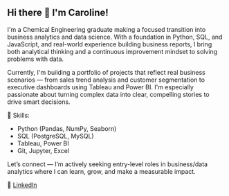 ## Hi there 👋 I'm Caroline!

I'm a Chemical Engineering graduate making a focused transition into business analytics and data science. With a foundation in Python, SQL, and JavaScript, and real-world experience building business reports, I bring both analytical thinking and a continuous improvement mindset to solving problems with data.

Currently, I'm building a portfolio of projects that reflect real business scenarios — from sales trend analysis and customer segmentation to executive dashboards using Tableau and Power BI. I'm especially passionate about turning complex data into clear, compelling stories to drive smart decisions.

📌 Skills:
- Python (Pandas, NumPy, Seaborn)
- SQL (PostgreSQL, MySQL)
- Tableau, Power BI
- Git, Jupyter, Excel

Let’s connect — I’m actively seeking entry-level roles in business/data analytics where I can learn, grow, and make a measurable impact.

🔗 [LinkedIn](https://www.linkedin.com/in/caroline-lewis-800) 

<!--
**celewis8/celewis8** is a ✨ _special_ ✨ repository because its `README.md` (this file) appears on your GitHub profile.

Here are some ideas to get you started:

- 🔭 I’m currently working on ...
- 🌱 I’m currently learning ...
- 👯 I’m looking to collaborate on ...
- 🤔 I’m looking for help with ...
- 💬 Ask me about ...
- 📫 How to reach me: ...
- 😄 Pronouns: ...
- ⚡ Fun fact: ...
-->
